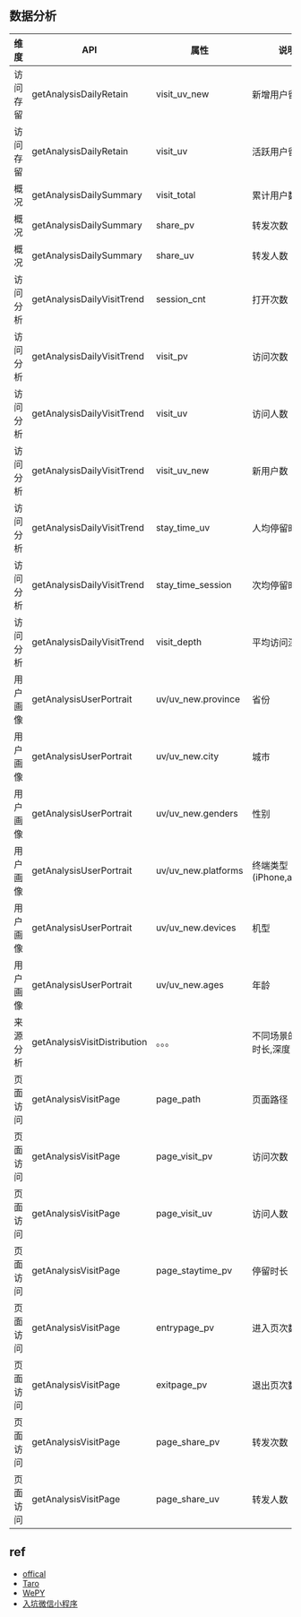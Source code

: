 ## 数据分析

维度|API|属性|说明
--|--|--|--
访问存留|getAnalysisDailyRetain|visit_uv_new|新增用户留存
访问存留|getAnalysisDailyRetain|visit_uv|活跃用户留存
概况|getAnalysisDailySummary|visit_total|累计用户数
概况|getAnalysisDailySummary|share_pv|转发次数
概况|getAnalysisDailySummary|share_uv|转发人数
访问分析|getAnalysisDailyVisitTrend|session_cnt|打开次数
访问分析|getAnalysisDailyVisitTrend|visit_pv|访问次数
访问分析|getAnalysisDailyVisitTrend|visit_uv|访问人数
访问分析|getAnalysisDailyVisitTrend|visit_uv_new|新用户数
访问分析|getAnalysisDailyVisitTrend|stay_time_uv|人均停留时长 
访问分析|getAnalysisDailyVisitTrend|stay_time_session|次均停留时长
访问分析|getAnalysisDailyVisitTrend|visit_depth|平均访问深度
用户画像|getAnalysisUserPortrait|uv/uv_new.province|省份
用户画像|getAnalysisUserPortrait|uv/uv_new.city|城市
用户画像|getAnalysisUserPortrait|uv/uv_new.genders|性别
用户画像|getAnalysisUserPortrait|uv/uv_new.platforms|终端类型(iPhone,android)
用户画像|getAnalysisUserPortrait|uv/uv_new.devices|机型
用户画像|getAnalysisUserPortrait|uv/uv_new.ages|年龄
来源分析|getAnalysisVisitDistribution|。。。|不同场景的pv,uv,时长,深度
页面访问|getAnalysisVisitPage|page_path|页面路径
页面访问|getAnalysisVisitPage|page_visit_pv|访问次数
页面访问|getAnalysisVisitPage|page_visit_uv|访问人数
页面访问|getAnalysisVisitPage|page_staytime_pv|停留时长
页面访问|getAnalysisVisitPage|entrypage_pv|进入页次数
页面访问|getAnalysisVisitPage|exitpage_pv|退出页次数
页面访问|getAnalysisVisitPage|page_share_pv|转发次数
页面访问|getAnalysisVisitPage|page_share_uv|转发人数



## ref

+ [offical](https://developers.weixin.qq.com/miniprogram/dev/index.html)
+ [Taro](https://nervjs.github.io/taro/docs/GETTING-STARTED.html)
+ [WePY](https://tencent.github.io/wepy/document.html#/?id=%e5%be%ae%e4%bf%a1%e5%b0%8f%e7%a8%8b%e5%ba%8f%e7%bb%84%e4%bb%b6%e5%8c%96%e5%bc%80%e5%8f%91%e6%a1%86%e6%9e%b6wepy%e5%ae%98%e6%96%b9%e6%96%87%e6%a1%a3)
+ [入坑微信小程序](https://sunmengyuan.github.io/garden/2018/01/04/xcx-gm.html)